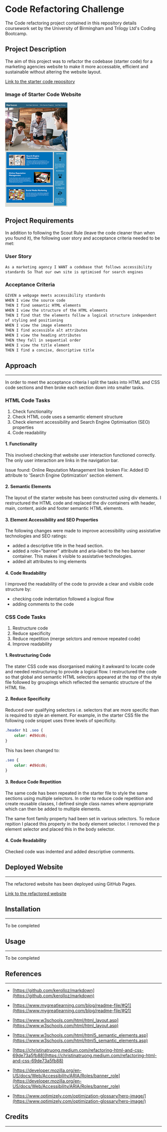 # Code Refactoring Challenge

The Code refactoring project contained in this repository details coursework set by the University of Birmingham and Trilogy Ltd's Coding Bootcamp. 


## Project Description

The aim of this project  was to refactor the codebase (starter code) for a marketing agencies website to make it more accessable, efficient and sustainable without altering the website layout. 

<a href="https://github.com/coding-boot-camp/urban-octo-telegram.git"> Link to the starter code repository</a>


### Image of Starter Code Website

![](assets/images/Startercode-Website2.png)



## Project Requirements


In addition to following the Scout Rule (leave the code cleaner than when you found it), the following user story and acceptance criteria  needed to be met:

### User Story
```
As a marketing agency I WANT a codebase that follows accessibility
standards So That our own site is optimised for search engines
```


### Acceptance Criteria
```
GIVEN a webpage meets accessibility standards
WHEN I view the source code
THEN I find semantic HTML elements
WHEN I view the structure of the HTML elements
THEN I find that the elements follow a logical structure independent of styling and positioning
WHEN I view the image elements
THEN I find accessible alt attributes
WHEN I view the heading attributes
THEN they fall in sequential order
WHEN I view the title element
THEN I find a concise, descriptive title

```



## Approach 
---
In order to meet the acceptance criteria I split the tasks into HTML and CSS code sections and then broke each section down into smaller tasks.

### HTML Code Tasks
1. Check functionality
1. Check HTML code uses a semantic element structure
1. Check element accessibility and Search Engine Optimisation (SEO) properties
1. Code readability 

#### 1. Functionality


This involved checking that website user interaction functioned correctly.   The only user interaction are  links in the navigation bar.


 Issue found: Online Reputation Management link broken 
 Fix: Added ID attribute to 'Search Engine Optimization' section element.

#### 2. Semantic Elements   

  The layout of the starter website has been constructed using div elements. I restructured the HTML code and replaced the div containers with header, main, content, aside and footer semantic HTML elements.  

#### 3. Element Accessibility and SEO Properties 

The following changes were made to improve accessibility using assistative technologies and SEO ratings:

- added a descriptive title in the head section.  
- added a  role="banner" attribute and aria-label to the heo banner container. This makes it visible to assistative technologies.
- added alt attributes to img elements

#### 4. Code Readability

I improved the readability of the code to provide a clear and visible code structure by:

- checking code indentation followed a logical flow
- adding  comments to the code


### CSS Code Tasks
1. Restructure code
1. Reduce specificity
1. Reduce repetition (merge selctors and remove repeated code)
1. Improve readability 

#### 1. Restructuring Code

The stater CSS code was disorganised making it   awkward to locate code and needed restructuring to provide a logical flow. I  restructured the code so that global and semantic HTML selectors appeared at the top of the style file followed by groupings which reflected the semantic structure of the HTML file.

#### 2. Reduce Specificity

Reduced over qualifying selectors i.e. selectors that are more specific than is required to style an element.  For example, in the starter CSS file the following code snippet uses three levels of specificity.

```CSS
.header h1 .seo {
    color: #d9dcd6;
}

```
This has been changed to:

```CSS
.seo {
    color: #d9dcd6;
}

```
#### 3. Reduce Code Repetition

The same code has been repeated in the starter file to style the same sections using multiple  selectors.  In order to reduce code repetition and create reusable classes, I defined single class names where appropriate which can then be added to multiple elements. 

The same font family property had been set in various selectors. To reduce repition I placed this property in the body element selector. I removed the p element selector and placed this in the body selector.

#### 4. Code Readability 

Checked code was indented and added descriptive comments. 

## Deployed Website
---
The refactored website has been deployed using GitHub Pages.

<a href="https://beanalini.github.io/UBHM-Code-Refactor/"> Link to the refactored website</a>



## Installation
---
To be completed

## Usage
---
To be completed

## References
---
* [https://github.com/kerolloz/markdown](https://github.com/kerolloz/markdown)

* [https://www.mygreatlearning.com/blog/readme-file/#Q1](https://www.mygreatlearning.com/blog/readme-file/#Q1)

* [https://www.w3schools.com/html/html_layout.asp](https://www.w3schools.com/html/html_layout.asp)
* [https://www.w3schools.com/html/html5_semantic_elements.asp](https://www.w3schools.com/html/html5_semantic_elements.asp)
* [https://christinatruong.medium.com/refactoring-html-and-css-69de73a5fb88](https://christinatruong.medium.com/refactoring-html-and-css-69de73a5fb88)
* [https://developer.mozilla.org/en-US/docs/Web/Accessibility/ARIA/Roles/banner_role](https://developer.mozilla.org/en-US/docs/Web/Accessibility/ARIA/Roles/banner_role)
* [https://www.optimizely.com/optimization-glossary/hero-image/](https://www.optimizely.com/optimization-glossary/hero-image/)


## Credits
---




